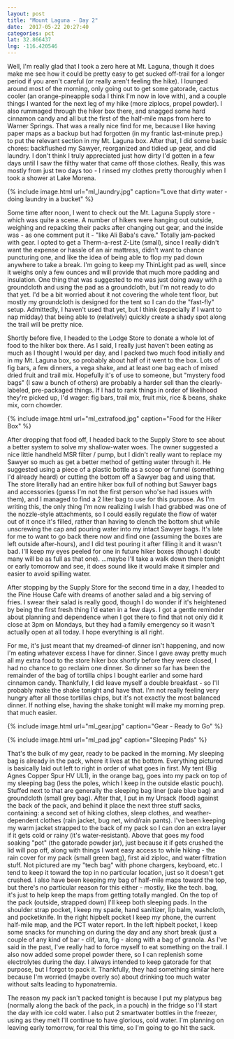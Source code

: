 ```yaml
---
layout: post
title: "Mount Laguna - Day 2"
date:  2017-05-22 20:27:40
categories: pct
lat: 32.866437
lng: -116.420546 
---
```

Well, I'm really glad that I took a zero here at Mt. Laguna, though it does make me see how it could be pretty easy to get sucked off-trail for a longer period if you aren't careful (or really aren't feeling the hike).  I lounged around most of the morning, only going out to get some gatorade, cactus cooler (an orange-pineapple soda I think I'm now in love with), and a couple things I wanted for the next leg of my hike (more ziplocs, propel powder).  I also rummaged through the hiker box there, and snagged some hard cinnamon candy and all but the first of the half-mile maps from here to Warner Springs.  That was a really nice find for me, because I like having paper maps as a backup but had forgotten (in my frantic last-minute prep.) to put the relevant section in my Mt. Laguna box.  After that, I did some basic chores: backflushed my Sawyer, reorganized and tidied up gear, and did laundry.  I don't think I truly appreciated just how dirty I'd gotten in a few days until I saw the filthy water that came off those clothes.  Really, this was mostly from just two days too - I rinsed my clothes pretty thoroughly when I took a shower at Lake Morena.

{% include image.html url="ml_laundry.jpg" caption="Love that dirty water - doing laundry in a bucket" %}

Some time after noon, I went to check out the Mt. Laguna Supply store - which was quite a scene.  A number of hikers were hanging out outside, weighing and repacking their packs after changing out gear, and the inside was - as one comment put it - "like Ali Baba's cave."  Totally jam-packed with gear.  I opted to get a Therm-a-rest Z-Lite (small), since I really didn't want the expense or hassle of an air mattress, didn't want to chance puncturing one, and like the idea of being able to flop my pad down anywhere to take a break.  I'm going to keep my ThinLight pad as well, since it weighs only a few ounces and will provide that much more padding and insulation.  One thing that was suggested to me was just doing away with a groundcloth and using the pad as a groundcloth, but I'm not ready to do that yet.  I'd be a bit worried about it not covering the whole tent floor, but mostly my groundcloth is designed for the tent so I can do the "fast-fly" setup.  Admittedly, I haven't used that yet, but I think (especially if I want to nap midday) that being able to (relatively) quickly create a shady spot along the trail will be pretty nice.

Shortly before five, I headed to the Lodge Store to donate a whole lot of food to the hiker box there.  As I said, I really just haven't been eating as much as I thought I would per day, and I packed two much food initially and in my Mt. Laguna box, so probably about half of it went to the box.  Lots of fig bars, a few dinners, a vega shake, and at least one bag each of mixed dried fruit and trail mix.  Hopefully it's of use to someone, but "mystery food bags" (I saw a bunch of others) are probably a harder sell than the clearly-labeled, pre-packaged things.  If I had to rank things in order of likelihood they're picked up, I'd wager: fig bars, trail mix, fruit mix, rice & beans, shake mix, corn chowder.

{% include image.html url="ml_extrafood.jpg" caption="Food for the Hiker Box" %}

After dropping that food off, I headed back to the Supply Store to see about a better system to solve my shallow-water woes.  The owner suggested a nice little handheld MSR filter / pump, but I didn't really want to replace my Sawyer so much as get a better method of getting water through it.  He suggested using a piece of a plastic bottle as a scoop or funnel (something I'd already heard) or cutting the bottom off a Sawyer bag and using that.  The store literally had an entire hiker box full of nothing but Sawyer bags and accessories (guess I'm not the first person who'se had issues with them), and I managed to find a 2 liter bag to use for this purpose.  As I'm writing this, the only thing I'm now realizing I wish I had grabbed was one of the nozzle-style attachments, so I could easily regulate the flow of water out of it once it's filled, rather than having to clench the bottom shut while unscrewing the cap and pouring water into my intact Sawyer bags.  It's late for me to want to go back there now and find one (assuming the boxes are left outside after-hours), and I did test pouring it after filling it and it wasn't bad.  I'll keep my eyes peeled for one in future hiker boxes (though I doubt many will be as full as that one). ...maybe I'll take a walk down there tonight or early tomorrow and see, it does sound like it would make it simpler and easier to avoid spilling water.

After stopping by the Supply Store for the second time in a day, I headed to the Pine House Cafe with dreams of another salad and a big serving of fries.  I swear their salad is really good, though I do wonder if it's heightened by being the first fresh thing I'd eaten in a few days.  I got a gentle reminder about planning and dependence when I got there to find that not only did it close at 3pm on Mondays, but they had a family emergency so it wasn't actually open at all today.  I hope everything is all right.

For me, it's just meant that my dreamed-of dinner isn't happening, and now I'm eating whatever excess I have for dinner.  Since I gave away pretty much all my extra food to the store hiker box shortly before they were closed, I had no chance to go reclaim one dinner.  So dinner so far has been the remainder of the bag of tortilla chips I bought earlier and some hard cinnamon candy.  Thankfully, I did leave myself a double breakfast - so I'll probably make the shake tonight and have that.  I'm not really feeling very hungry after all those tortillas chips, but it's not exactly the most balanced dinner.  If nothing else, having the shake tonight will make my morning prep. that much easier.

{% include image.html url="ml_gear.jpg" caption="Gear - Ready to Go" %}

{% include image.html url="ml_pad.jpg" caption="Sleeping Pads" %}

That's the bulk of my gear, ready to be packed in the morning.  My sleeping bag is already in the pack, where it lives at the bottom.  Everything pictured is basically laid out left to right in order of what goes in first.  My tent (Big Agnes Copper Spur HV UL1), in the orange bag, goes into my pack on top of my sleeping bag (less the poles, which I keep in the outside elastic pouch).  Stuffed next to that are generally the sleeping bag liner (pale blue bag) and groundcloth (small grey bag).  After that, I put in my Ursack (food) against the back of the pack, and behind it place the next three stuff sacks, containing: a second set of hiking clothes, sleep clothes, and weather-dependent clothes (rain jacket, bug net, wind/rain pants).  I've been keeping my warm jacket strapped to the back of my pack so I can don an extra layer if it gets cold or rainy (it's water-resistant).  Above that goes my food soaking "pot" (the gatorade powder jar), just because it if gets crushed the lid will pop off, along with things I want easy access to while hiking - the rain cover for my pack (small green bag), first aid ziploc, and water filtration stuff.  Not pictured are my "tech bag" with phone chargers, keyboard, etc.  I tend to keep it toward the top in no particular location, just so it doesn't get crushed.  I also have been keeping my bag of half-mile maps toward the top, but there's no particular reason for this either - mostly, like the tech. bag, it's just to help keep the maps from getting totally mangled.  On the top of the pack (outside, strapped down) I'll keep both sleeping pads.  In the shoulder strap pocket, I keep my spade, hand sanitizer, lip balm, washcloth, and pocketknife.  In the right hipbelt pocket I keep my phone, the current half-mile map, and the PCT water report.  In the left hipbelt pocket, I keep some snacks for munching on during the day and any short break (just a couple of any kind of bar - clif, lara, fig - along with a bag of granola.  As I've said in the past, I've really had to force myself to eat something on the trail.  I also now added some propel powder there, so I can replenish some electrolytes during the day.  I always intended to keep gatorade for that purpose, but I forgot to pack it.  Thankfully, they had something similar here because I'm worried (maybe overly so) about drinking too much water without salts leading to hyponatremia.

The reason my pack isn't packed tonight is because I put my platypus bag (normally along the back of the pack, in a pouch) in the fridge so I'll start the day with ice cold water.  I also put 2 smartwater bottles in the freezer, using as they melt I'll continue to have glorious, cold water.  I'm planning on leaving early tomorrow, for real this time, so I'm going to go hit the sack.
